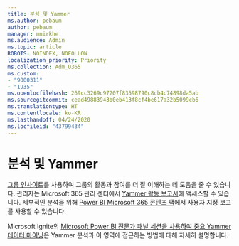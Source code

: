 ```yaml
---
title: 분석 및 Yammer
ms.author: pebaum
author: pebaum
manager: mnirkhe
ms.audience: Admin
ms.topic: article
ROBOTS: NOINDEX, NOFOLLOW
localization_priority: Priority
ms.collection: Adm_O365
ms.custom:
- "9000311"
- "1935"
ms.openlocfilehash: 269cc3269c97207f83598790c8cb4c74898da5ab
ms.sourcegitcommit: cead49883943b0eb413f8cf4be617a32b5099cb6
ms.translationtype: HT
ms.contentlocale: ko-KR
ms.lasthandoff: 04/24/2020
ms.locfileid: "43799434"
---
```

# <a name="analytics-and-yammer"></a>분석 및 Yammer

[그룹 인사이트](https://support.office.com/article/view-group-insights-in-yammer-73f9fa6d-d442-4f25-9194-d5317c9328ab)를 사용하여 그룹의 활동과 참여를 더 잘 이해하는 데 도움을 줄 수 있습니다. 관리자는 Microsoft 365 관리 센터에서 [Yammer 활동 보고서](https://docs.microsoft.com/office365/admin/activity-reports/yammer-activity-report)에 액세스할 수 있습니다. 세부적인 분석을 위해 [Power BI Microsoft 365 콘텐츠 팩](https://docs.microsoft.com/office365/admin/usage-analytics/enable-usage-analytics)에서 사용자 지정 보고를 사용할 수 있습니다.

Microsoft Ignite의 [Microsoft Power BI 전문가 패널 세션을 사용하여 중요 Yammer 데이터 마이닝](https://aka.ms/MiningYammerDataIgnite2017)은 Yammer 분석과 이 영역에 접근하는 방법에 대해 자세히 설명합니다.
